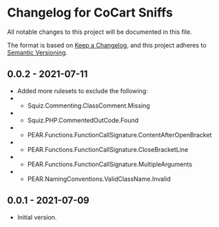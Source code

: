 # Changelog for CoCart Sniffs

All notable changes to this project will be documented in this file.

The format is based on [Keep a Changelog](https://keepachangelog.com/en/1.0.0/),
and this project adheres to [Semantic Versioning](https://semver.org/spec/v2.0.0.html).

## 0.0.2 - 2021-07-11

* Added more rulesets to exclude the following:
* * Squiz.Commenting.ClassComment.Missing
* * Squiz.PHP.CommentedOutCode.Found
* * PEAR.Functions.FunctionCallSignature.ContentAfterOpenBracket
* * PEAR.Functions.FunctionCallSignature.CloseBracketLine
* * PEAR.Functions.FunctionCallSignature.MultipleArguments
* * PEAR.NamingConventions.ValidClassName.Invalid

## 0.0.1 - 2021-07-09

* Initial version.